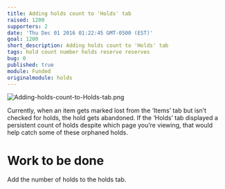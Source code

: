 ```yaml
---
title: Adding holds count to 'Holds' tab
raised: 1200
supporters: 2
date: 'Thu Dec 01 2016 01:22:45 GMT-0500 (EST)'
goal: 1200
short_description: Adding holds count to 'Holds' tab
tags: hold count number holds reserve reserves
bug: 0
published: true
module: Funded
originalmodule: holds
---
```


![Adding-holds-count-to-Holds-tab.png]({{site.baseurl}}/source/images/Adding-holds-count-to-Holds-tab.png)

Currently, when an item gets marked lost from the ‘Items’ tab but isn’t checked for holds, the hold gets abandoned. If the ‘Holds’ tab displayed a persistent count of holds despite which page you’re viewing, that would help catch some of these orphaned holds.

# Work to be done
Add the number of holds to the holds tab.
